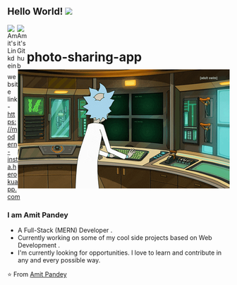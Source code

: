 ## Hello World! <img src="https://raw.githubusercontent.com/iampavangandhi/iampavangandhi/master/gifs/Hi.gif" width="30px"></h2>


<a href="www.linkedin.com/in/amitpandeyy">
  <img align="left" alt="Amit's Linkdein" width="22px" src="https://cdn.jsdelivr.net/npm/simple-icons@v3/icons/linkedin.svg" />
</a>
<a href="https://github.com/Amitpandey101">
  <img align="left" alt="Amit's Github" width="22px" src="https://cdn.jsdelivr.net/npm/simple-icons@v3/icons/github.svg" />
</a>


<br />
<img align="right" alt="GIF" src="https://github.com/darshan-jain/darshan-jain/blob/master/rick.gif" />

# photo-sharing-app
website link-https://modern-insta.herokuapp.com


### I am Amit Pandey
- A Full-Stack (MERN) Developer .
- Currently working on some of my cool side projects based on Web Development .
- I'm currently looking for opportunities. I love to learn and contribute in any and every possible way.

⭐️ From [Amit Pandey](https://github.com/Amitpandey101)




